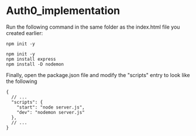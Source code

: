 # Auth0_implementation
Run the following command in the same folder as the index.html file you created earlier:
```
npm init -y
```
```
npm init -y
npm install express
npm install -D nodemon
```
Finally, open the package.json file and modify the "scripts" entry to look like the following
```
{
  // ...
  "scripts": {
    "start": "node server.js",
    "dev": "nodemon server.js"
  },
  // ...
}
```
